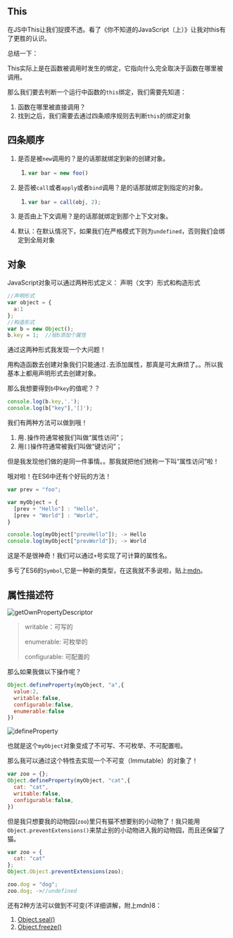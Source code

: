 ## This

在JS中This让我们捉摸不透。看了《你不知道的JavaScript（上）》让我对this有了更胜的认识。

总结一下：

This实际上是在函数被调用时发生的绑定，它指向什么完全取决于函数在哪里被调用。

那么我们要去判断一个运行中函数的`this`绑定，我们需要先知道：

1. 函数在哪里被直接调用？
2. 找到之后，我们需要去通过四条顺序规则去判断`this`的绑定对象

## 四条顺序

 1. 是否是被`new`调用的？是的话那就绑定到新的创建对象。

    1. ```javascript
       var bar = new foo()
       ```

 2. 是否被`call`或者`apply`或者`bind`调用？是的话那就绑定到指定的对象。

    1. ```javascript
       var bar = call(obj, 2);
       ```

 3. 是否由上下文调用？是的话那就绑定到那个上下文对象。

 4. 默认：在默认情况下，如果我们在严格模式下则为`undefined`，否则我们会绑定到全局对象


## 对象


JavaScript对象可以通过两种形式定义： 声明（文字）形式和构造形式

```javascript
//声明形式
var object = {
  a:1
};
//构造形式
var b = new Object();
b.key = 1;	//给b添加个属性

```

通过这两种形式我发现一个大问题！

用构造函数去创建对象我们只能通过`.`去添加属性，那真是可太麻烦了。。所以我基本上都用声明形式去创建对象。



那么我想要得到`b`中`key`的值呢？？

```javascript
console.log(b.key,'.');
console.log(b["key"],'[]');
```

我们有两种方法可以做到哦！

1. 用`.`操作符通常被我们叫做“属性访问”；
2. 用`[]`操作符通常被我们叫做“键访问”；

但是我发现他们做的是同一件事情。。那我就把他们统称一下叫“属性访问”啦！

哦对啦！在ES6中还有个好玩的方法！

```javascript
var prev = "foo";

var myObject = {
  [prev + "Hello"] : "Hello",
  [prev + "World"] : "World",
}

console.log(myObject["prevHello"]); -> Hello
console.log(myObject["prevWorld"]); -> World
```

这是不是很神奇！我们可以通过`+`号实现了可计算的属性名。

多亏了ES6的`Symbol`,它是一种新的类型，在这我就不多说啦，贴上[mdn](https://developer.mozilla.org/zh-CN/docs/Web/JavaScript/Reference/Global_Objects/Symbol)。

## 属性描述符

![getOwnPropertyDescriptor](http://ozar6ogjb.bkt.clouddn.com/getOwnPropertyDescriptor.png)

> writable：可写的
>
> enumerable: 可枚举的
>
> configurable: 可配置的

那么如果我做以下操作呢？

```javascript
Object.defineProperty(myObject, "a",{
  value:2,
  writable:false,
  configurable:false,
  enumerable:false
})
```

![defineProperty](http://ozar6ogjb.bkt.clouddn.com/defineProperty.png)

也就是这个`myObject`对象变成了不可写、不可枚举、不可配置啦。

那么我可以通过这个特性去实现一个不可变（Immutable）的对象了！

```javascript
var zoo = {};
Object.defineProperty(myObject, "cat",{
  cat: "cat",
  writable:false,
  configurable:false,
})
```

但是我只想要我的动物园(`zoo`)里只有猫不想要别的小动物了！我只能用`Object.preventExtensions()`来禁止别的小动物进入我的动物园，而且还保留了猫。

```javascript
var zoo = {
  cat: "cat"
};
Object.Object.preventExtensions(zoo);

zoo.dog = "dog";
zoo.dog; ->//undefined
```

还有2种方法可以做到不可变(不详细讲解，附上mdn)8：

1. [Object.seal()](https://developer.mozilla.org/zh-CN/docs/Web/JavaScript/Reference/Global_Objects/Object/seal)
2. [Object.freeze()](https://developer.mozilla.org/zh-CN/docs/Web/JavaScript/Reference/Global_Objects/Object/freeze)
